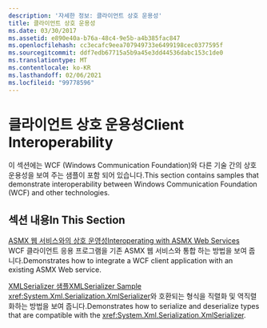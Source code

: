 ```yaml
---
description: '자세한 정보: 클라이언트 상호 운용성'
title: 클라이언트 상호 운용성
ms.date: 03/30/2017
ms.assetid: e890e40a-b76a-48c4-9e5b-a4b385fac847
ms.openlocfilehash: cc3ecafc9eea707949733e6499198cec0377595f
ms.sourcegitcommit: ddf7edb67715a5b9a45e3dd44536dabc153c1de0
ms.translationtype: MT
ms.contentlocale: ko-KR
ms.lasthandoff: 02/06/2021
ms.locfileid: "99778596"
---
```

# <a name="client-interoperability"></a><span data-ttu-id="a5012-103">클라이언트 상호 운용성</span><span class="sxs-lookup"><span data-stu-id="a5012-103">Client Interoperability</span></span>

<span data-ttu-id="a5012-104">이 섹션에는 WCF (Windows Communication Foundation)와 다른 기술 간의 상호 운용성을 보여 주는 샘플이 포함 되어 있습니다.</span><span class="sxs-lookup"><span data-stu-id="a5012-104">This section contains samples that demonstrate interoperability between Windows Communication Foundation (WCF) and other technologies.</span></span>  
  
## <a name="in-this-section"></a><span data-ttu-id="a5012-105">섹션 내용</span><span class="sxs-lookup"><span data-stu-id="a5012-105">In This Section</span></span>  

 [<span data-ttu-id="a5012-106">ASMX 웹 서비스와의 상호 운영성</span><span class="sxs-lookup"><span data-stu-id="a5012-106">Interoperating with ASMX Web Services</span></span>](interoperating-with-asmx-web-services.md)  
 <span data-ttu-id="a5012-107">WCF 클라이언트 응용 프로그램을 기존 ASMX 웹 서비스와 통합 하는 방법을 보여 줍니다.</span><span class="sxs-lookup"><span data-stu-id="a5012-107">Demonstrates how to integrate a WCF client application with an existing ASMX Web service.</span></span>  
  
 [<span data-ttu-id="a5012-108">XMLSerializer 샘플</span><span class="sxs-lookup"><span data-stu-id="a5012-108">XMLSerializer Sample</span></span>](xmlserializer-sample.md)  
 <span data-ttu-id="a5012-109"><xref:System.Xml.Serialization.XmlSerializer>와 호환되는 형식을 직렬화 및 역직렬화하는 방법을 보여 줍니다.</span><span class="sxs-lookup"><span data-stu-id="a5012-109">Demonstrates how to serialize and deserialize types that are compatible with the <xref:System.Xml.Serialization.XmlSerializer>.</span></span>
